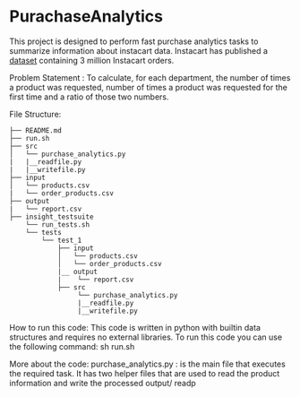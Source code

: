 # PurachaseAnalytics
This project is designed to perform fast purchase analytics tasks to summarize information about instacart data.
Instacart has published a [dataset](https://www.instacart.com/datasets/grocery-shopping-2017) containing 3 million Instacart orders.

Problem Statement :
To calculate, for each department, the number of times a product was requested, number of times a product was requested for the first time and a ratio of those two numbers.

File Structure: 

    ├── README.md
    ├── run.sh
    ├── src
    │   └── purchase_analytics.py
    |   |__readfile.py
    |   |__writefile.py
    ├── input
    │   └── products.csv
    |   └── order_products.csv
    ├── output
    |   └── report.csv
    ├── insight_testsuite
        └── run_tests.sh
        └── tests
            └── test_1
                ├── input
                │   └── products.csv
                │   └── order_products.csv
                |__ output
                |    └── report.csv
                ├── src
                     └── purchase_analytics.py
                     |__readfile.py
                     |__writefile.py
           
 How to run this code:
 This code is written in python with builtin data structures and requires no external libraries.
 To run this code you can use the following command:
 sh run.sh
 
 More about the code:
 purchase_analytics.py : is the main file that executes the required task. It has two helper files that are used to read the product information and write the processed output/
 readp
 
 
           
